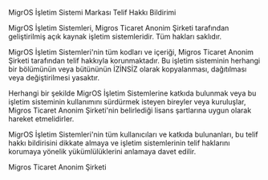 MigrOS İşletim Sistemi Markası Telif Hakkı Bildirimi

MigrOS İşletim Sistemleri, Migros Ticaret Anonim Şirketi tarafından geliştirilmiş açık kaynak işletim sistemleridir. Tüm hakları saklıdır.

MigrOS İşletim Sistemleri'nin tüm kodları ve içeriği, Migros Ticaret Anonim Şirketi tarafından telif hakkıyla korunmaktadır. Bu işletim sisteminin herhangi bir bölümünün veya bütününün İZİNSİZ olarak kopyalanması, dağıtılması veya değiştirilmesi yasaktır.

Herhangi bir şekilde MigrOS İşletim Sistemlerine katkıda bulunmak veya bu işletim sisteminin kullanımını sürdürmek isteyen bireyler veya kuruluşlar, Migros Ticaret Anonim Şirketi'nin belirlediği lisans şartlarına uygun olarak hareket etmelidirler.

MigrOS İşletim Sistemleri'nin tüm kullanıcıları ve katkıda bulunanları, bu telif hakkı bildirisini dikkate almaya ve işletim sistemlerinin telif haklarını korumaya yönelik yükümlülüklerini anlamaya davet edilir.

Migros Ticaret Anonim Şirketi
